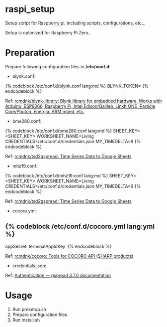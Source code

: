 # raspi_setup
Setup script for Raspberry pi, including scripts, configurations, etc...

Setup is optimized for Raspberry Pi Zero.

# Preparation

Prepare following configuration files in **/etc/conf.d**:

* blynk.conf:

{% codeblock /etc/conf.d/blynk.conf lang:md %}
BLYNK_TOKEN=<TOKEN>
{% endcodeblock %}

Ref: [rcmdnk/blynk-library: Blynk library for embedded hardware. Works with Arduino, ESP8266, Raspberry Pi, Intel Edison/Galileo, LinkIt ONE, Particle Core/Photon, Energia, ARM mbed, etc.](https://github.com/rcmdnk/blynk-library)

* bme280.conf:

{% codeblock /etc/conf.d/bme280.conf lang:md %}
SHEET_KEY=<SHEET_KEY>
WORKSHEET_NAME=Living
CREDENTIALS=/etc/conf.d/credentials.json
MY_TIMEDELTA=9
{% endcodeblock %}

Ref: [rcmdnk/tsd2gspread: Time Series Data to Google Sheets](https://github.com/rcmdnk/tsd2gspread)

* mhz19.conf:

{% codeblock /etc/conf.d/mhz19.conf lang:md %}
SHEET_KEY=<SHEET_KEY>
WORKSHEET_NAME=Living
CREDENTIALS=/etc/conf.d/credentials.json
MY_TIMEDELTA=9
{% endcodeblock %}

Ref: [rcmdnk/tsd2gspread: Time Series Data to Google Sheets](https://github.com/rcmdnk/tsd2gspread)

* cocoro.yml:

{% codeblock /etc/conf.d/cocoro.yml lang:yml %}
---
appSecret: <appSecret>
terminalAppIdKey: <terminalAppIdKey>
{% endcodeblock %}

Ref: [rcmdnk/cocoro: Tools for COCORO API (SHARP products)](https://github.com/rcmdnk/cocoro)

* credentials.json:

Ref: [Authentication — gspread 3.7.0 documentation](https://gspread.readthedocs.io/en/latest/oauth2.html#for-bots-using-service-account)


# Usage

1. Run presetup.sh
2. Prepare configuration files
3. Run install.sh

